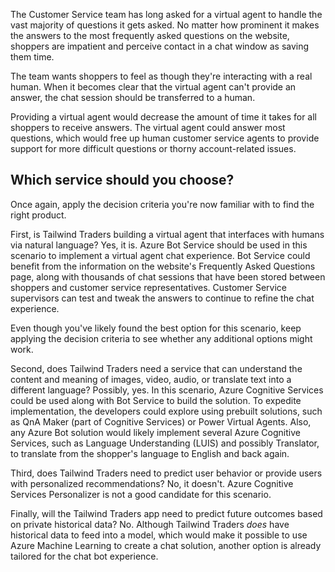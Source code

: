 The Customer Service team has long asked for a virtual agent to handle the vast majority of questions it gets asked. No matter how prominent it makes the answers to the most frequently asked questions on the website, shoppers are impatient and perceive contact in a chat window as saving them time.

The team wants shoppers to feel as though they're interacting with a real human. When it becomes clear that the virtual agent can't provide an answer, the chat session should be transferred to a human.

Providing a virtual agent would decrease the amount of time it takes for all shoppers to receive answers. The virtual agent could answer most questions, which would free up human customer service agents to provide support for more difficult questions or thorny account-related issues.

## Which service should you choose?

Once again, apply the decision criteria you're now familiar with to find the right product.

First, is Tailwind Traders building a virtual agent that interfaces with humans via natural language?  Yes, it is. Azure Bot Service should be used in this scenario to implement a virtual agent chat experience. Bot Service could benefit from the information on the website's Frequently Asked Questions page, along with thousands of chat sessions that have been stored between shoppers and customer service representatives.  Customer Service supervisors can test and tweak the answers to continue to refine the chat experience.

Even though you've likely found the best option for this scenario, keep applying the decision criteria to see whether any additional options might work.

Second, does Tailwind Traders need a service that can understand the content and meaning of images, video, audio, or translate text into a different language?  Possibly, yes.  In this scenario, Azure Cognitive Services could be used along with Bot Service to build the solution. To expedite implementation, the developers could explore using prebuilt solutions, such as QnA Maker (part of Cognitive Services) or Power Virtual Agents. Also, any Azure Bot solution would likely implement several Azure Cognitive Services, such as Language Understanding (LUIS) and possibly Translator, to translate from the shopper's language to English and back again.

Third, does Tailwind Traders need to predict user behavior or provide users with personalized recommendations? No, it doesn't. Azure Cognitive Services Personalizer is not a good candidate for this scenario.

Finally, will the Tailwind Traders app need to predict future outcomes based on private historical data? No. Although Tailwind Traders *does* have historical data to feed into a model, which would make it possible to use Azure Machine Learning to create a chat solution, another option is already tailored for the chat bot experience.
